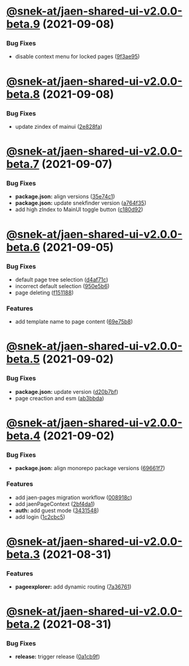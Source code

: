# [@snek-at/jaen-shared-ui-v2.0.0-beta.9](https://github.com/snek-at/jaen/compare/@snek-at/jaen-shared-ui-v2.0.0-beta.8...@snek-at/jaen-shared-ui-v2.0.0-beta.9) (2021-09-08)


### Bug Fixes

* disable context menu for locked pages ([9f3ae95](https://github.com/snek-at/jaen/commit/9f3ae9596ea7c1d952f7dfdfa22009800a9949fa))

# [@snek-at/jaen-shared-ui-v2.0.0-beta.8](https://github.com/snek-at/jaen/compare/@snek-at/jaen-shared-ui-v2.0.0-beta.7...@snek-at/jaen-shared-ui-v2.0.0-beta.8) (2021-09-08)


### Bug Fixes

* update zindex of mainui ([2e828fa](https://github.com/snek-at/jaen/commit/2e828fa93dce91b3345e8ca6dce19433079c74b2))

# [@snek-at/jaen-shared-ui-v2.0.0-beta.7](https://github.com/snek-at/jaen/compare/@snek-at/jaen-shared-ui-v2.0.0-beta.6...@snek-at/jaen-shared-ui-v2.0.0-beta.7) (2021-09-07)


### Bug Fixes

* **package.json:** align versions ([35e74c1](https://github.com/snek-at/jaen/commit/35e74c170d136f28676228e8726794aec45cb642))
* **package.json:** update snekfinder version ([a764f35](https://github.com/snek-at/jaen/commit/a764f354abc83e43bf355c4efee57dc4c7e2b1d4))
* add high zIndex to MainUI toggle button ([c180d92](https://github.com/snek-at/jaen/commit/c180d92678ce27e499bd9dcb10755de44732b3e1))

# [@snek-at/jaen-shared-ui-v2.0.0-beta.6](https://github.com/snek-at/jaen/compare/@snek-at/jaen-shared-ui-v2.0.0-beta.5...@snek-at/jaen-shared-ui-v2.0.0-beta.6) (2021-09-05)


### Bug Fixes

* default page tree selection ([d4af71c](https://github.com/snek-at/jaen/commit/d4af71cba22d46a47c41b5bd33ed622360e8e067))
* incorrect default selection ([950e5b6](https://github.com/snek-at/jaen/commit/950e5b64b831b0ed0157fd4bb0c110f97e4bcda4))
* page deleting ([f151188](https://github.com/snek-at/jaen/commit/f1511888a65e875f56f3f1bccb775a00ecac714a))


### Features

* add template name to page content ([69e75b8](https://github.com/snek-at/jaen/commit/69e75b8ac694aa35f6630bbd6fc5617e5671afa9))

# [@snek-at/jaen-shared-ui-v2.0.0-beta.5](https://github.com/snek-at/jaen/compare/@snek-at/jaen-shared-ui-v2.0.0-beta.4...@snek-at/jaen-shared-ui-v2.0.0-beta.5) (2021-09-02)


### Bug Fixes

* **package.json:** update version ([d20b7bf](https://github.com/snek-at/jaen/commit/d20b7bffb0627d44ca4a387b7befed35d21dd792))
* page creaction and esm ([ab3bbda](https://github.com/snek-at/jaen/commit/ab3bbdabc37ae4ef14044bd6b29c4dfb80254362))

# [@snek-at/jaen-shared-ui-v2.0.0-beta.4](https://github.com/snek-at/jaen/compare/@snek-at/jaen-shared-ui-v2.0.0-beta.3...@snek-at/jaen-shared-ui-v2.0.0-beta.4) (2021-09-02)


### Bug Fixes

* **package.json:** align monorepo package versions ([69661f7](https://github.com/snek-at/jaen/commit/69661f761edc4aa6c0839cb0a588dd328ec098a5))


### Features

* add jaen-pages migration workflow ([008918c](https://github.com/snek-at/jaen/commit/008918cc1c8d8ee88ad914f674b978ebc68e21c6))
* add jaenPageContext ([2bf4da1](https://github.com/snek-at/jaen/commit/2bf4da1a154de2db83ebbec6fad5cfa3a758053b))
* **auth:** add guest mode ([3431548](https://github.com/snek-at/jaen/commit/343154897e8b9794594b964b5f559c69e6cfdbc7))
* add login ([1c2cbc5](https://github.com/snek-at/jaen/commit/1c2cbc5e56fd6b92337982c09f1f4e75b194de6a))

# [@snek-at/jaen-shared-ui-v2.0.0-beta.3](https://github.com/snek-at/jaen/compare/@snek-at/jaen-shared-ui-v2.0.0-beta.2...@snek-at/jaen-shared-ui-v2.0.0-beta.3) (2021-08-31)


### Features

* **pageexplorer:** add dynamic routing ([7a36761](https://github.com/snek-at/jaen/commit/7a3676174ad0130091830c67cf6d6b88029b59e3))

# [@snek-at/jaen-shared-ui-v2.0.0-beta.2](https://github.com/snek-at/jaen/compare/@snek-at/jaen-shared-ui-v2.0.0-beta.1...@snek-at/jaen-shared-ui-v2.0.0-beta.2) (2021-08-31)


### Bug Fixes

* **release:** trigger release ([0a1cb9f](https://github.com/snek-at/jaen/commit/0a1cb9fa6c4c8977c941e119e3e8b2ca8ef8c159))
